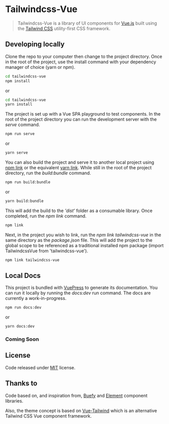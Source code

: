 # Tailwindcss-Vue

> Tailwindcss-Vue is a library of UI components for [Vue.js](https://vuejs.org/) built using the [Tailwind CSS](https://tailwindcss.com/) utility-first CSS framework.

## Developing locally 

Clone the repo to your computer then change to the project directory. Once in the root of the project, use the install command with your dependency manager of choice (yarn or npm).

``` sh
cd tailwindcss-vue
npm install
```
or

``` sh
cd tailwindcss-vue
yarn install
```

The project is set up with a Vue SPA playground to test components. In the root of the project directory you can run the development server with the *serve* command.

``` sh
npm run serve
```
or 

``` sh
yarn serve
```

You can also build the project and serve it to another local project using [npm link](https://docs.npmjs.com/cli/link) or the equivalent [yarn link](https://yarnpkg.com/lang/en/docs/cli/link/). While still in the root of the project directory, run the *build:bundle* command. 

``` sh 
npm run build:bundle
```
or

``` sh
yarn build:bundle
```

This will add the build to the *'dist'* folder as a consumable library. Once completed, run the *npm link* command.

``` sh 
npm link
```

Next, in the project you wish to link, run the *npm link tailwindcss-vue* in the same directory as the *package.json* file. This will add the project to the global scope to be referenced as a traditional installed npm package (import TailwindcssVue from 'tailwindcss-vue').

``` sh 
npm link tailwindcss-vue
```

## Local Docs

This project is bundled with [VuePress](https://vuepress.vuejs.org/) to generate its documentation. You can run it locally by running the *docs:dev* run command. The docs are currently a work-in-progress.


``` sh 
npm run docs:dev
``` 
or

``` sh
yarn docs:dev
```
### Coming Soon

## License

Code released under [MIT](https://github.com/advanced-data-machines/tailwindcss-vue/blob/master/LICENSE) license.

## Thanks to

Code based on, and inspiration from, [Buefy](https://buefy.org/) and [Element](https://element.eleme.io) component libraries.

Also, the theme concept is based on [Vue-Tailwind](https://vue-tailwind.com/) which is an alternative Tailwind CSS Vue component framework. 
